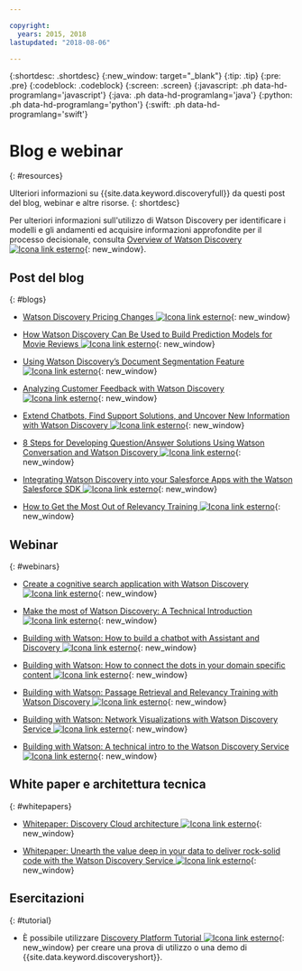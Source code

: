 ```yaml
---

copyright:
  years: 2015, 2018
lastupdated: "2018-08-06"

---
```


{:shortdesc: .shortdesc}
{:new_window: target="_blank"}
{:tip: .tip}
{:pre: .pre}
{:codeblock: .codeblock}
{:screen: .screen}
{:javascript: .ph data-hd-programlang='javascript'}
{:java: .ph data-hd-programlang='java'}
{:python: .ph data-hd-programlang='python'}
{:swift: .ph data-hd-programlang='swift'}

# Blog e webinar 
{: #resources}

Ulteriori informazioni su {{site.data.keyword.discoveryfull}} da questi post del blog, webinar e altre risorse.
{: shortdesc}

Per ulteriori informazioni sull'utilizzo di Watson Discovery per identificare i modelli e gli andamenti ed acquisire informazioni approfondite per il processo decisionale, consulta [Overview of Watson Discovery ![Icona link esterno](../../icons/launch-glyph.svg "Icona link esterno")](http://ibm.biz/wds_architecture){: new_window}.

## Post del blog
{: #blogs}

- [Watson Discovery Pricing Changes ![Icona link esterno](../../icons/launch-glyph.svg "Icona link esterno")](https://www.ibm.com/blogs/bluemix/2018/06/pricing-changes-watson-discovery/){: new_window}

- [How Watson Discovery Can Be Used to Build Prediction Models for Movie Reviews ![Icona link esterno](../../icons/launch-glyph.svg "Icona link esterno")](https://www.topcoder.com/blog/how-ibm-discovery-can-be-used-to-build-prediction-models-for-movie-reviews/){: new_window}

- [Using Watson Discovery’s Document Segmentation Feature ![Icona link esterno](../../icons/launch-glyph.svg "Icona link esterno")](https://medium.com/ibm-watson/using-ibm-watson-discoverys-new-document-segmentation-feature-7a58b44d32c2){: new_window}

- [Analyzing Customer Feedback with Watson Discovery  ![Icona link esterno](../../icons/launch-glyph.svg "Icona link esterno")](https://developer.ibm.com/code/2018/04/02/analyzing-customer-feedback-watson-discovery/){: new_window}

- [Extend Chatbots, Find Support Solutions, and Uncover New Information with Watson Discovery  ![Icona link esterno](../../icons/launch-glyph.svg "Icona link esterno")](https://developer.ibm.com/dwblog/2018/watson-discovery-customer-support/){: new_window}

- [8 Steps for Developing Question/Answer Solutions Using Watson Conversation and Watson Discovery  ![Icona link esterno](../../icons/launch-glyph.svg "Icona link esterno")](https://developer.ibm.com/dwblog/2017/best-practices-developing-question-answer-solutions-watson-conversation-discovery/){: new_window}

- [Integrating Watson Discovery into your Salesforce Apps with the Watson Salesforce SDK   ![Icona link esterno](../../icons/launch-glyph.svg "Icona link esterno")](https://developer.ibm.com/dwblog/2017/watson-discovery-apex-sdk-salesforce/){: new_window}

- [How to Get the Most Out of Relevancy Training  ![Icona link esterno](../../icons/launch-glyph.svg "Icona link esterno")](https://developer.ibm.com/dwblog/2017/get-relevancy-training/){: new_window}

## Webinar
{: #webinars}

- [Create a cognitive search application with Watson Discovery  ![Icona link esterno](../../icons/launch-glyph.svg "Icona link esterno")](https://youtu.be/rlWvyV7vGc8){: new_window}

- [Make the most of Watson Discovery: A Technical Introduction  ![Icona link esterno](../../icons/launch-glyph.svg "Icona link esterno")](https://youtu.be/icg-FrywTbk){: new_window}

- [Building with Watson: How to build a chatbot with Assistant and Discovery  ![Icona link esterno](../../icons/launch-glyph.svg "Icona link esterno")](https://www.youtube.com/watch?v=0zMM0lfIdnI&list=PLZDyxLlNKRY_GJskIreh9sQgExJ4z8oZO&index=7&t=0s){: new_window}

- [Building with Watson: How to connect the dots in your domain specific content  ![Icona link esterno](../../icons/launch-glyph.svg "Icona link esterno")](https://www.youtube.com/watch?v=iZcO0pAHYlE&list=PLZDyxLlNKRY_GJskIreh9sQgExJ4z8oZO&index=8&t=0s){: new_window}

- [Building with Watson: Passage Retrieval and Relevancy Training with Watson Discovery  ![Icona link esterno](../../icons/launch-glyph.svg "Icona link esterno")](https://www.youtube.com/watch?v=8BiuQKPQZJk&list=PLZDyxLlNKRY_GJskIreh9sQgExJ4z8oZO&index=9&t=0s){: new_window}

- [Building with Watson: Network Visualizations with Watson Discovery Service  ![Icona link esterno](../../icons/launch-glyph.svg "Icona link esterno")](https://www.youtube.com/watch?v=pcNwV9prfmY&list=PLZDyxLlNKRY_GJskIreh9sQgExJ4z8oZO&index=10&t=0s){: new_window}

- [Building with Watson: A technical intro to the Watson Discovery Service  ![Icona link esterno](../../icons/launch-glyph.svg "Icona link esterno")](https://www.youtube.com/watch?v=FikHwoJ6_FE&list=PLZDyxLlNKRY_GJskIreh9sQgExJ4z8oZO&index=11&t=417s){: new_window}

## White paper e architettura tecnica 
{: #whitepapers}

- [Whitepaper: Discovery Cloud architecture ![Icona link esterno](../../icons/launch-glyph.svg "Icona link esterno")](http://ibm.biz/discovery_advantage_paper){: new_window}

- [Whitepaper: Unearth the value deep in your data to deliver rock-solid code with the Watson Discovery Service  ![Icona link esterno](../../icons/launch-glyph.svg "Icona link esterno")](https://www.ibm.com/watson/whitepaper/discovery/){: new_window}

## Esercitazioni
{: #tutorial}

- È possibile utilizzare [Discovery Platform Tutorial  ![Icona link esterno](../../icons/launch-glyph.svg "Icona link esterno")](https://www.ibm.com/cloud/garage/tutorials/ibm-watson-ilab-demos/discovery-platform-tutorial/){: new_window} per creare una prova di utilizzo o una demo di {{site.data.keyword.discoveryshort}}.
